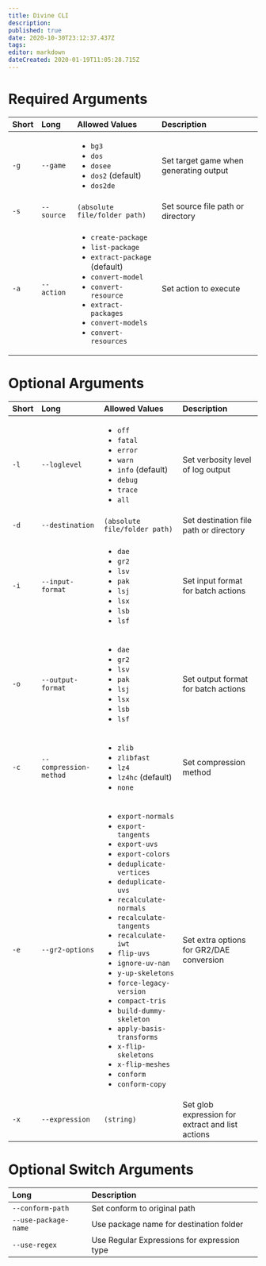 ```yaml
---
title: Divine CLI
description: 
published: true
date: 2020-10-30T23:12:37.437Z
tags: 
editor: markdown
dateCreated: 2020-01-19T11:05:28.715Z
---
```


# Required Arguments

Short | Long | Allowed Values | Description
 :--- | :--- | :--- | :---
 `-g` | `--game` | <ul><li>`bg3`</li><li>`dos`<li>`dosee`<li>`dos2` (default)<li>`dos2de`</ul> | Set target game when generating output
`-s` | `--source` | `(absolute file/folder path)` | Set source file path or directory
`-a` | `--action` | <ul><li>`create-package`<li>`list-package`<li>`extract-package` (default)<li>`convert-model`<li>`convert-resource`<li>`extract-packages`<li>`convert-models`<li>`convert-resources`</ul> | Set action to execute

# Optional Arguments

Short | Long | Allowed Values | Description
:--- | :--- | :--- | :---
`-l` | `--loglevel` | <ul><li>`off`<li>`fatal`<li>`error`<li>`warn`<li>`info` (default)<li>`debug`<li>`trace`<li>`all`</ul> | Set verbosity level of log output
`-d` | `--destination` | `(absolute file/folder path)` | Set destination file path or directory
`-i` | `--input-format` | <ul><li>`dae`<li>`gr2`<li>`lsv`<li>`pak`<li>`lsj`<li>`lsx`<li>`lsb`<li>`lsf`</ul> | Set input format for batch actions
`-o` | `--output-format` | <ul><li>`dae`<li>`gr2`<li>`lsv`<li>`pak`<li>`lsj`<li>`lsx`<li>`lsb`<li>`lsf`</ul> | Set output format for batch actions
`-c` | `--compression-method` | <ul><li>`zlib`<li>`zlibfast`<li>`lz4`<li>`lz4hc` (default)<li>`none`</ul> | Set compression method
`-e` | `--gr2-options` | <ul><li>`export-normals`<li>`export-tangents`<li>`export-uvs`<li>`export-colors`<li>`deduplicate-vertices`<li>`deduplicate-uvs`<li>`recalculate-normals`<li>`recalculate-tangents`<li>`recalculate-iwt`<li>`flip-uvs`<li>`ignore-uv-nan`<li>`y-up-skeletons`<li>`force-legacy-version`<li>`compact-tris`<li>`build-dummy-skeleton`<li>`apply-basis-transforms`<li>`x-flip-skeletons`<li>`x-flip-meshes`<li>`conform`<li>`conform-copy`</ul> | Set extra options for GR2/DAE conversion
`-x` | `--expression` | `(string)` | Set glob expression for extract and list actions

# Optional Switch Arguments

Long | Description
:--- | :---
`--conform-path` | Set conform to original path
`--use-package-name` | Use package name for destination folder
`--use-regex` | Use Regular Expressions for expression type